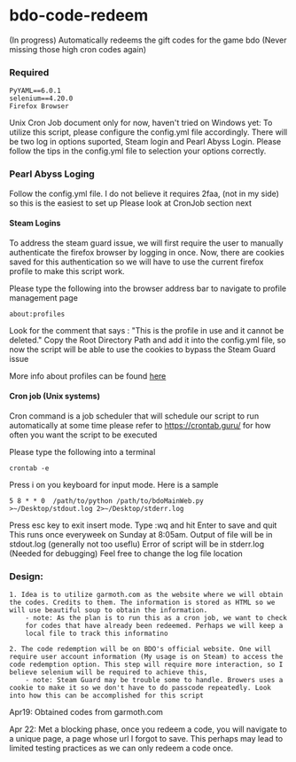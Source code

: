# bdo-code-redeem
(In progress) Automatically redeems the gift codes for the game bdo (Never missing those high cron codes again)


### Required
    PyYAML==6.0.1
    selenium==4.20.0
    Firefox Browser

Unix Cron Job document only for now, haven't tried on Windows yet:
To utilize this script, please configure the config.yml file accordingly. There will be two log in options suported, Steam login and Pearl Abyss Login. Please follow the tips in the config.yml file to selection your options correctly.

### Pearl Abyss Loging
Follow the config.yml file. I do not believe it requires 2faa, (not in my side) so this is the easiest to set up
Please look at CronJob section next

#### Steam Logins
To address the steam guard issue, we will first require the user to manually authenticate the firefox browser by logging in once. Now, there are cookies saved for this authentication so we will have to use the current firefox profile to make this script work.

Please type the following into the browser address bar to navigate to profile management page
```
about:profiles
```
Look for the comment that says : "This is the profile in use and it cannot be deleted."
Copy the Root Directory Path and add it into the config.yml file, so now the script will be able to use the cookies to bypass the Steam Guard issue

More info about profiles can be found [here](https://support.mozilla.org/en-US/kb/profile-manager-create-remove-switch-firefox-profiles 'Profile Manager - Create, remove or switch Firefox profiles | Firefox Help')


#### Cron job (Unix systems)
Cron command is a job scheduler that will schedule our script to run automatically at some time
please refer to https://crontab.guru/ for how often you want the script to be executed

Please type the following into a terminal
```
crontab -e
```
Press i on you keyboard for input mode. Here is a sample 
```
5 8 * * 0  /path/to/python /path/to/bdoMainWeb.py >~/Desktop/stdout.log 2>~/Desktop/stderr.log
```
Press esc key to exit insert mode. Type :wq and hit Enter to save and quit
This runs once everyweek on Sunday at 8:05am. 
Output of file will be in stdout.log (generally not too useflu)
Error of script will be in stderr.log (Needed for debugging)
Feel free to change the log file location










### Design:
    1. Idea is to utilize garmoth.com as the website where we will obtain the codes. Credits to them. The information is stored as HTML so we will use beautiful soup to obtain the information.
        - note: As the plan is to run this as a cron job, we want to check
        for codes that have already been redeemed. Perhaps we will keep a 
        local file to track this informatino

    2. The code redemption will be on BDO's official website. One will require user account information (My usage is on Steam) to access the code redemption option. This step will require more interaction, so I believe selenium will be required to achieve this,
        - note: Steam Guard may be trouble some to handle. Browers uses a cookie to make it so we don't have to do passcode repeatedly. Look into how this can be accomplished for this script


Apr19: Obtained codes from garmoth.com

Apr 22: Met a blocking phase, once you redeem a code, you will navigate to a unique page,
a page whose url I forgot to save. This perhaps may lead to limited testing practices as
we can only redeem a code once.